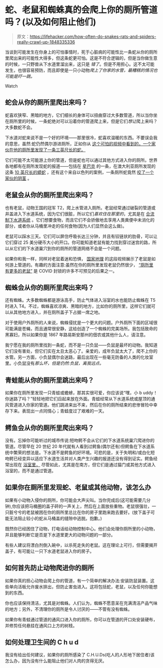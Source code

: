 # 蛇、老鼠和蜘蛛真的会爬上你的厕所管道吗？(以及如何阻止他们)

> 原文：<https://lifehacker.com/how-often-do-snakes-rats-and-spiders-really-crawl-up-1848335336>

当谈到可能发生在你身上的可怕事情时，死于心脏病的可能性比一条蛇从你的厕所里爬出来的可能性大得多，但这条蛇更可怕。这是不符合逻辑的，但是当你做生意的时候，一只野兽从下水道里溜出来，这只是 *错了*。但是不用担心。这不太可能发生，也很容易预防，而且即使是一只小动物*爬上了你家的水管，最糟糕的情况也可能是吓一跳。* 

Watch

## 蛇会从你的厕所里爬出来吗？

蛇喜欢狭窄、黑暗的地方，它们细长的身体可以扭曲穿过大多数管道，所以当你坐在厕所里的时候，一条蛇绝对可以沿着你的管道爬上来，但是它们*想让*爬上来吗？大多数蛇不会。

下水道对蛇来说不是一个好的环境——那里很冷，蛇喜欢温暖的东西。不要误会我的意思，虽然:蛇仍然偶尔游进厕所，正如你从 [这个可怕的视频中看到的，一个家伙在他的厕所里发现了一条三英尺长的蛇。](https://www.youtube.com/watch?v=DJZu1AvU2ns.)

它们可能不太可能游上你的管道，但是蛇也可以通过其他方式进入你的厕所。世界各地都有在厕所发现蛇的报道——包括在 [星巴克](https://www.cnn.com/2013/09/05/us/starbucks-snake/) 的一条，在澳大利亚厕所发现的这条 [10 英尺长的蟒蛇](https://www.cnn.com/2015/09/16/asia/australia-snakes-found-in-toilet/) ，还有这个来自以色列的案例，一条厕所蛇竟然 [咬了一个家伙的阴茎](https://www.timesofisrael.com/snake-bites-mans-snake-on-the-toilet/) 。

## 老鼠会从你的厕所里爬出来吗？

也有老鼠，动物王国的冠军 T2，爬上水管进入厕所。老鼠经常通过破裂的管道或井盖进入下水道系统，因为它们很脏，所以它们*喜欢住在那里的*，尤其是在 [合流制下水道系统](https://www.epa.gov/npdes/combined-sewer-overflows-csos) 。它们想要食物，而且它们不会骄傲地去享用人类粪便中未消化的部分，或者你从马桶里冲走的任何食物(因为人们显然会这么做)。

老鼠可以踩水三天。它们可以屏住呼吸长达三分钟，并且有铰链状的肋骨，可以让它们穿过 25 美分硬币大小的开口。你可能知道老鼠有能力找到穿过迷宫的路，所以从它们的下水道巢穴到你的厕所的管道网络不会是一个问题。

如果你和我一样，同样对老鼠着迷和恐惧， [国家地理](https://www.nationalgeographic.com/science/article/yes-rats-can-swim-up-your-toilet-and-it-gets-worse-than-that) 的这段视频展示了老鼠是如何游上管道的。有趣的方面注意:虽然在你的厕所里发现老鼠仍然很少， [“厕所里有更多的老鼠”](https://www.theguardian.com/world/2021/sep/28/toilet-rats-vermin-are-all-over-britain-and-theyre-climbing-up-our-waste-pipes) 是 COVID 封锁的许多不可预见的后果之一。

## 蜘蛛会从你的厕所里爬出来吗？

还有蜘蛛。大多数蜘蛛都是游泳高手，防止气体进入浴室的水也能防止蜘蛛在 T5 时进入 T4。不过，蜘蛛喜欢凉爽、黑暗的地方，比如你的厕所里，这样它们就可以从其他地方进入，并在厕所盖子下占据一席之地。

对于使用户外厕所的人来说，蜘蛛侵扰是一个更大的问题。户外厕所下面的区域很可能满是苍蝇，而且通常很安静，这给创造了一个蜘蛛的完美场所。我包括致命的黑寡妇，所以如果你是 1867 年路易斯安那州的佃农或其他什么人，请注意。

我宁愿在我的厕所里找到一条蛇，而不是一只负鼠——负鼠是最坏的动物。我知道它们没有害处，但它们实在太丑太恶心了。亲爱的，成年负鼠太大了，爬不上你的水管。另一方面，小负鼠偶尔会迷路，最后出现在一些毫无防备的人类的化妆室里。小负鼠没有*那么坏，但是仍然:负鼠，离我远点。*

## 青蛙能从你的厕所里跳出来吗？

如果你在厕所里发现一只青蛙或蟾蜍，那其实很可爱，你应该说“嘿，小 b uddy！你迷路了吗？”轻轻地把它们舀起来放在外面。青蛙经常从下水道系统或屋顶的通风管道进入你家的管道。他们跳进来出不来，然后在你的厕所结束的悲惨冒险中幸存下来。表现出一点同情心；青蛙度过了艰难的一天。

## 鳄鱼会从你的厕所里爬出来吗？

没有。忘掉你可能听过的城市传说:短吻鳄不会从它们的下水道系统巢穴爬进你的管道。尽管早在 20 世纪 20 年代就有人看到过鳄鱼(偶尔还有)但鳄鱼在下水道系统中繁荣的想法是。下水道不是鳄鱼的好环境。可悲的是，关于失明和/或白化短吻鳄已经变异以适应下水道生活并对人类产生兴趣的报道还没有得到证实。鳄鱼经常出现在 [浴室里，](https://abcnews.go.com/US/alligator-bathroom-florida-woman-finds-gator-house/story?id=13451486) 尽管如此，尤其是在南方，但它们是通过猫门或其他方式进入浴室的，而不是通过管道。

## **如果你在厕所里发现蛇、老鼠或其他动物，该怎么办**

如果有小动物入侵你的厕所，你可能会大声尖叫。当你完成后(这可能需要几分钟),你应该把马桶圈的盖子砰的一声关上，然后在上面放些重物。老鼠很强壮，一只脏兮兮的老鼠被困在你的厕所里总比在你的房子里跑来跑去要好。(放下盖子可能无法阻止较小的蛇从马桶盖的缝隙中逃脱。抱歉。)

既然你已经困住了动物，打电话给动物控制中心。他们会处理你厕所里的小动物，并且能够判断它是否是下水道里更大的动物问题的一部分。

有些人建议将漂白剂倒入碗中，以杀死走失的老鼠。这在理论上可行，但需要揭开盖子，有可能让一只下水道老鼠进入你的房子。

## **如何首先防止动物爬进你的厕所**

如果你真的担心动物会爬上你的管道，有一个简单的解决办法:安装防鼠装置。这些单向活板允许废水排出，但防止害虫进入。这将包括蛇，老鼠，以及任何你能想到的东西。

你也应该保持清洁，尤其是对蜘蛛。人们认为，蜘蛛不愿意呆在充满清洁产品气味的地方；另外，不清理你的厕所是令人讨厌的——不管有没有蜘蛛。

如果你有青蛙通过管道的通风口进入你的厕所，你可以在管道的开口处安装硬布，并修剪任何悬挂在通风口上方的树枝。

## 如何处理卫生间的 C h u d

我没有给出任何建议，如果你的厕所感染了 C.H.U.Ds(吃人的人形地下居住者)该怎么办，因为没有什么能阻止他们对人肉的贪得无厌。